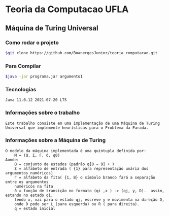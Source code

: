 # Teoria da Computacao UFLA

## Máquina de Turing Universal

### Como rodar o projeto

```bash
$git clone https://github.com/BoanergesJunior/teoria_computacao.git
```

### Para Compilar

```bash
$java -jar programa.jar argumento1
```

### Tecnologias

```
Java 11.0.12 2021-07-20 LTS
```

### Informações sobre o trabalho

```
Este trabalho consiste em uma implementação de uma Máquina de Turing Universal que implemente heurísticas para o Problema da Parada.
```

### Informações sobre a Máquina de Turing

```
O modelo da máquina implementada é uma quintupla definida por:
    M = (Q, Σ, Γ, δ, q0)
Aonde:
    Q = conjunto de estados (padrão q[0 − 9] + )
    Σ = alfabeto de entrada ( {1} para representação unária dos argumentos numéricos)
    Γ = alfabeto da fita( {1, B} o símbolo branco fará a separação entre os argumentos
    numéricos na fita
    δ = função de transição no formato (qi ,x ) -> (qj, y, D).  assim, estando no estado qi,
    lendo x, vai para o estado qj, escreve y e movimenta na direção D,
    onde D pode ser L (para esquerda) ou R ( para direita).
    q = estado inicial
```
